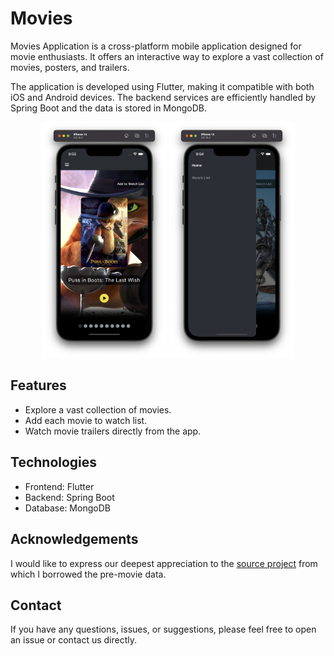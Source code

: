 # Movies
 
Movies Application is a cross-platform mobile application designed for movie enthusiasts. It offers an interactive way to explore a vast collection of movies, posters, and trailers.

The application is developed using Flutter, making it compatible with both iOS and Android devices. The backend services are efficiently handled by Spring Boot and the data is stored in MongoDB.

<p align="center">
  <img src="screenshot_1.png" alt="Movies Application Screenshot 1" width="200">
  <img src="screenshot_2.png" alt="Movies Application Screenshot 2" width="200">
</p>


## Features
- Explore a vast collection of movies.
- Add each movie to watch list.
- Watch movie trailers directly from the app.

## Technologies
- Frontend: Flutter
- Backend: Spring Boot
- Database: MongoDB

## Acknowledgements
I would like to express our deepest appreciation to the [source project](https://github.com/fhsinchy/movieist) from which I borrowed the pre-movie data.


## Contact
If you have any questions, issues, or suggestions, please feel free to open an issue or contact us directly.

